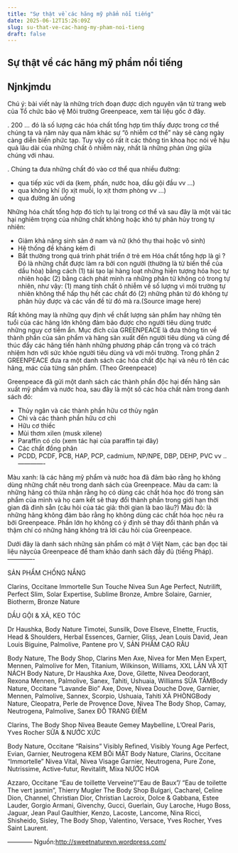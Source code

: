 ```yaml
---
title: "Sự thật về các hãng mỹ phẩm nổi tiếng"
date: 2025-06-12T15:26:09Z
slug: su-that-ve-cac-hang-my-pham-noi-tieng
draft: false
---
```


## Sự thật về các hãng mỹ phẩm nổi tiếng

## Njnkjmdu

Chú ý: bài viết này là những trích đoạn được dịch nguyên văn từ trang web của Tổ chức bảo vệ Môi trường Greenpeace, xem tài liệu gốc ở đây.
 
 
.
200  … đó là số lượng các hóa chất tổng hợp tìm thấy được trong cơ thể chúng ta và năm này qua năm khác sự “ô nhiễm cơ thể” này sẽ càng ngày càng diễn biến phức tạp. Tuy vậy có rất ít các thông tin khoa học nói về hậu quả lâu dài của những chất ô nhiễm này, nhất là những phản ứng giữa chúng với nhau.
 
 
 
.
Chúng ta đưa những chất đó vào cơ thể qua nhiều đường:
- qua tiếp xúc với da (kem, phấn, nước hoa, dầu gội đầu vv …)
- qua không khí (lọ xịt muỗi, lọ xịt thơm phòng vv …)
- qua đường ăn uống
 
Những hóa chất tổng hợp đó tích tụ lại trong cơ thể và sau đây là một vài tác hại nghiêm trọng của những chất không hoặc khó tự phân hủy trong tự nhiên:
- Giảm khả năng sinh sản ở nam và nữ (khó thụ thai hoặc vô sinh)
- Hệ thống đề kháng kém đi
- Bất thường trong quá trình phát triển ở trẻ em
Hóa chất tổng hợp là gì ?
Đó là những chất được làm ra bởi con người (thường là từ biến thể của dầu hỏa) bằng cách (1) tái tạo lại hàng loạt những hiện tượng hóa học tự nhiên hoặc (2) bằng cách phát minh ra những phân tử không có trong tự nhiên, như vậy:
(1) mang tính chất ô nhiễm về số lượng vì môi trường tự nhiên không thể hấp thụ hết các chất đó
(2) những phân tử đó không tự phân hủy được và các vấn đề từ đó mà ra.(Source image here)
 
Rất không may là những quy định về chất lượng sản phẩm hay những tên tuổi của các hãng lớn không đảm bảo được cho người tiêu dùng trước những nguy cơ tiềm ẩn. Mục đích của GREENPEACE là đưa thông tin về thành phần của sản phẩm và hãng sản xuất đến người tiêu dùng và cũng để thúc đẩy các hãng tiến hành những phương pháp cẩn trọng và có trách nhiệm hơn với sức khỏe người tiêu dùng và với môi trường.
Trong phần 2 GREENPEACE đưa ra một danh sách các hóa chất độc hại và nêu rõ tên các hãng, mác của từng sản phẩm.
(Theo Greenpeace)
 

Greenpeace đã gửi một danh sách các thành phần độc hại đến hãng sản xuất mỹ phẩm và nước hoa, sau đây là một số các hóa chất nằm trong danh sách đó:
- Thủy ngân và các thành phần hữu cơ thủy ngân
- Chì và các thành phần hữu cơ chì
- Hữu cơ thiếc
- Mùi thơm xilen (musk xilene)
- Paraffin có clo (xem tác hại của paraffin tại đây)
- Các chất đồng phân
- PCDD, PCDF, PCB, HAP, PCP, cadmium, NP/NPE, DBP, DEHP, PVC vv ..
————-
 
Màu xanh: là các hãng mỹ phẩm và nước hoa đã đảm bảo rằng họ không dùng những chất nêu trong danh sách của Greenpeace.
Màu da cam: là những hãng có thừa nhận rằng họ có dùng các chất hóa học đó trong sản phẩm của mình và họ cam kết sẽ thay đổi thành phần trong giới hạn thời gian đã đinh sẵn (câu hỏi của tác giả: thời gian là bao lâu?)
 Màu đỏ: là những hãng không đảm bảo rằng họ không dùng các chất hóa học nêu ra bởi Greenpeace. Phần lớn họ không có ý định sẽ thay đổi thành phần và thậm chí có những hãng không trả lời câu hỏi của Greenpeace.
 
 
Dưới đây là danh sách những sản phẩm có mặt ở Việt Nam, các bạn đọc tài liệu nàycủa Greenpeace để tham khảo danh sách đầy đủ (tiếng Pháp).
————-
 
  SẢN PHẨM CHỐNG NẮNG
 
Clarins, Occitane Immortelle
Sun Touche Nivea Sun
 Age Perfect, Nutrilift, Perfect Slim, Solar Expertise, Sublime Bronze, Ambre Solaire, Garnier, Biotherm, Bronze Nature
 
 DẦU GỘI & XẢ, KEO TÓC
 
Dr Haushka, Body Nature
Timotei, Sunsilk, Dove
 Elseve, Elnette, Fructis, Head & Shoulders, Herbal Essences, Garnier, Gliss, Jean Louis David, Jean Louis Biguine, Palmolive, Pantene pro V,
 SẢN PHẨM CẠO RÂU
 
Body Nature, The Body Shop, Clarins Men
Axe, Nivea for Men
  Men Expert, Mennen, Palmolive for Men, Titanium, Wilkinson, Williams, XXL
 LĂN VÀ XỊT NÁCH
Body Nature, Dr Haushka
Axe, Dove, Gilette, Nivea Deodorant, Rexona
 Mennen, Palmolive, Sanex, Tahiti, Ushuaia, Williams
  SỮA TẮMBody Nature, Occitane “Lavande Bio”
Axe, Dove, Nivea Douche
 Dove, Garnier, Mennen, Palmolive, Sannex, Scorpio, Ushuaia, Tahiti
 XÀ PHÒNGBody Nature, Cleopatra, Perle de Provence
Dove, Nivea
 The Body Shop, Camay, Neutrogena, Palmolive, Sanex
  ĐỒ TRANG ĐIỂM
 
 Clarins, The Body Shop
Nivea Beaute
 Gemey Maybelline, L’Oreal Paris, Yves Rocher
 SỮA & NƯỚC XỨC
 
Body Nature, Occitane “Raisins”
Visibly Refined, Visibly Young
 Age Perfect, Evian, Garnier, Neutrogena
  KEM BÔi MẶT
 Body Nature, Clarins, Occitane “Immortelle”
Nivea Vital, Nivea Visage
 Garnier, Neutrogena, Pure Zone, Nutrissime, Active-futur, Revitalift, Mixa
 NƯỚC HOA
 
Azzaro, Occitane “Eau de toillette Verveine”/”Eau de Baux”/ “Eau de toilette The vert jasmin”, Thierry Mugler
The Body Shop
 Bulgari, Cacharel, Celine Dion, Channel, Christian Dior, Christian Lacroix, Dolce & Gabbana, Estee Lauder, Gorgio Armani, Givenchy, Gucci, Guerlain, Guy Laroche, Hugo Boss, Jaguar, Jean Paul Gaulthier, Kenzo, Lacoste, Lancome, Nina Ricci, Shisheido, Sisley, The Body Shop, Valentino, Versace, Yves Rocher, Yves Saint Laurent.
 
————
	Nguồn:http://sweetnaturevn.wordpress.com/